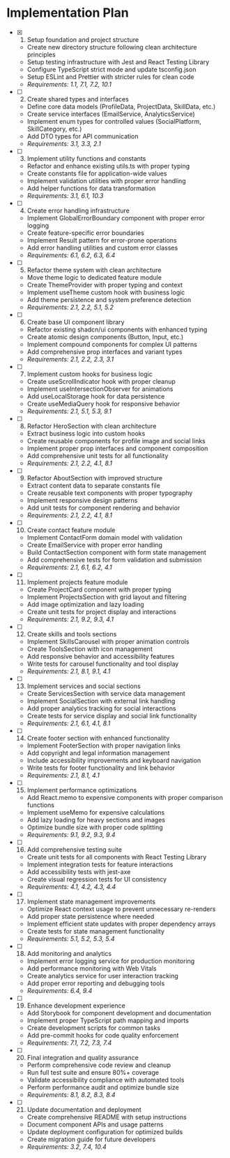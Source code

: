 # Implementation Plan

- [x] 1. Setup foundation and project structure
  - Create new directory structure following clean architecture principles
  - Setup testing infrastructure with Jest and React Testing Library
  - Configure TypeScript strict mode and update tsconfig.json
  - Setup ESLint and Prettier with stricter rules for clean code
  - _Requirements: 1.1, 7.1, 7.2, 10.1_

- [ ] 2. Create shared types and interfaces
  - Define core data models (ProfileData, ProjectData, SkillData, etc.)
  - Create service interfaces (EmailService, AnalyticsService)
  - Implement enum types for controlled values (SocialPlatform, SkillCategory, etc.)
  - Add DTO types for API communication
  - _Requirements: 3.1, 3.3, 2.1_

- [ ] 3. Implement utility functions and constants
  - Refactor and enhance existing utils.ts with proper typing
  - Create constants file for application-wide values
  - Implement validation utilities with proper error handling
  - Add helper functions for data transformation
  - _Requirements: 3.1, 6.1, 10.3_

- [ ] 4. Create error handling infrastructure
  - Implement GlobalErrorBoundary component with proper error logging
  - Create feature-specific error boundaries
  - Implement Result pattern for error-prone operations
  - Add error handling utilities and custom error classes
  - _Requirements: 6.1, 6.2, 6.3, 6.4_

- [ ] 5. Refactor theme system with clean architecture
  - Move theme logic to dedicated feature module
  - Create ThemeProvider with proper typing and context
  - Implement useTheme custom hook with business logic
  - Add theme persistence and system preference detection
  - _Requirements: 2.1, 2.2, 5.1, 5.2_

- [ ] 6. Create base UI component library
  - Refactor existing shadcn/ui components with enhanced typing
  - Create atomic design components (Button, Input, etc.)
  - Implement compound components for complex UI patterns
  - Add comprehensive prop interfaces and variant types
  - _Requirements: 2.1, 2.2, 2.3, 3.1_

- [ ] 7. Implement custom hooks for business logic
  - Create useScrollIndicator hook with proper cleanup
  - Implement useIntersectionObserver for animations
  - Add useLocalStorage hook for data persistence
  - Create useMediaQuery hook for responsive behavior
  - _Requirements: 2.1, 5.1, 5.3, 9.1_

- [ ] 8. Refactor HeroSection with clean architecture
  - Extract business logic into custom hooks
  - Create reusable components for profile image and social links
  - Implement proper prop interfaces and component composition
  - Add comprehensive unit tests for all functionality
  - _Requirements: 2.1, 2.2, 4.1, 8.1_

- [ ] 9. Refactor AboutSection with improved structure
  - Extract content data to separate constants file
  - Create reusable text components with proper typography
  - Implement responsive design patterns
  - Add unit tests for component rendering and behavior
  - _Requirements: 2.1, 2.2, 4.1, 8.1_

- [ ] 10. Create contact feature module
  - Implement ContactForm domain model with validation
  - Create EmailService with proper error handling
  - Build ContactSection component with form state management
  - Add comprehensive tests for form validation and submission
  - _Requirements: 2.1, 6.1, 6.2, 4.1_

- [ ] 11. Implement projects feature module
  - Create ProjectCard component with proper typing
  - Implement ProjectsSection with grid layout and filtering
  - Add image optimization and lazy loading
  - Create unit tests for project display and interactions
  - _Requirements: 2.1, 9.2, 9.3, 4.1_

- [ ] 12. Create skills and tools sections
  - Implement SkillsCarousel with proper animation controls
  - Create ToolsSection with icon management
  - Add responsive behavior and accessibility features
  - Write tests for carousel functionality and tool display
  - _Requirements: 2.1, 8.1, 9.1, 4.1_

- [ ] 13. Implement services and social sections
  - Create ServicesSection with service data management
  - Implement SocialSection with external link handling
  - Add proper analytics tracking for social interactions
  - Create tests for service display and social link functionality
  - _Requirements: 2.1, 6.1, 4.1, 8.1_

- [ ] 14. Create footer section with enhanced functionality
  - Implement FooterSection with proper navigation links
  - Add copyright and legal information management
  - Include accessibility improvements and keyboard navigation
  - Write tests for footer functionality and link behavior
  - _Requirements: 2.1, 8.1, 4.1_

- [ ] 15. Implement performance optimizations
  - Add React.memo to expensive components with proper comparison functions
  - Implement useMemo for expensive calculations
  - Add lazy loading for heavy sections and images
  - Optimize bundle size with proper code splitting
  - _Requirements: 9.1, 9.2, 9.3, 9.4_

- [ ] 16. Add comprehensive testing suite
  - Create unit tests for all components with React Testing Library
  - Implement integration tests for feature interactions
  - Add accessibility tests with jest-axe
  - Create visual regression tests for UI consistency
  - _Requirements: 4.1, 4.2, 4.3, 4.4_

- [ ] 17. Implement state management improvements
  - Optimize React context usage to prevent unnecessary re-renders
  - Add proper state persistence where needed
  - Implement efficient state updates with proper dependency arrays
  - Create tests for state management functionality
  - _Requirements: 5.1, 5.2, 5.3, 5.4_

- [ ] 18. Add monitoring and analytics
  - Implement error logging service for production monitoring
  - Add performance monitoring with Web Vitals
  - Create analytics service for user interaction tracking
  - Add proper error reporting and debugging tools
  - _Requirements: 6.4, 9.4_

- [ ] 19. Enhance development experience
  - Add Storybook for component development and documentation
  - Implement proper TypeScript path mapping and imports
  - Create development scripts for common tasks
  - Add pre-commit hooks for code quality enforcement
  - _Requirements: 7.1, 7.2, 7.3, 7.4_

- [ ] 20. Final integration and quality assurance
  - Perform comprehensive code review and cleanup
  - Run full test suite and ensure 80%+ coverage
  - Validate accessibility compliance with automated tools
  - Perform performance audit and optimize bundle size
  - _Requirements: 8.1, 8.2, 8.3, 8.4_

- [ ] 21. Update documentation and deployment
  - Create comprehensive README with setup instructions
  - Document component APIs and usage patterns
  - Update deployment configuration for optimized builds
  - Create migration guide for future developers
  - _Requirements: 3.2, 7.4, 10.4_
